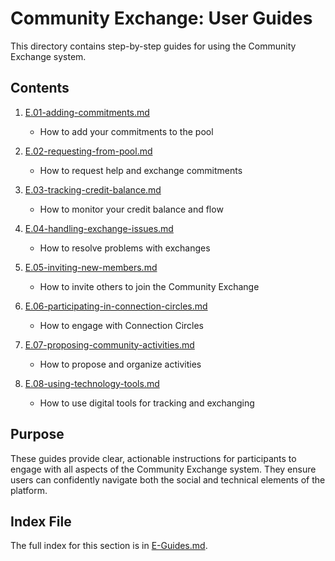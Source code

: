 # Community Exchange: User Guides

This directory contains step-by-step guides for using the Community Exchange system.

## Contents

1. [E.01-adding-commitments.md](notes/ics/ccc/v0.2/E-Guides/E.01-adding-commitments.md)
   - How to add your commitments to the pool

2. [E.02-requesting-from-pool.md](notes/ics/ccc/v0.2/E-Guides/E.02-requesting-from-pool.md)
   - How to request help and exchange commitments

3. [E.03-tracking-credit-balance.md](notes/ics/ccc/v0.2/E-Guides/E.03-tracking-credit-balance.md)
   - How to monitor your credit balance and flow

4. [E.04-handling-exchange-issues.md](notes/ics/ccc/v0.2/E-Guides/E.04-handling-exchange-issues.md)
   - How to resolve problems with exchanges

5. [E.05-inviting-new-members.md](notes/ics/ccc/v0.2/E-Guides/E.05-inviting-new-members.md)
   - How to invite others to join the Community Exchange

6. [E.06-participating-in-connection-circles.md](notes/ics/ccc/v0.2/E-Guides/E.06-participating-in-connection-commons.md)
   - How to engage with Connection Circles

7. [E.07-proposing-community-activities.md](notes/ics/ccc/v0.2/E-Guides/E.07-proposing-community-activities.md)
   - How to propose and organize activities

8. [E.08-using-technology-tools.md](notes/ics/ccc/v0.2/E-Guides/E.08-using-technology-tools.md)
   - How to use digital tools for tracking and exchanging

## Purpose

These guides provide clear, actionable instructions for participants to engage with all aspects of the Community Exchange system. They ensure users can confidently navigate both the social and technical elements of the platform.

## Index File

The full index for this section is in [E-Guides.md](notes/ics/ccc/v0.2/E-Guides/E-Guides.md).